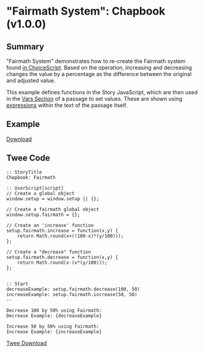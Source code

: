 # "Fairmath System": Chapbook (v1.0.0)

## Summary

"Fairmath System" demonstrates how to re-create the Fairmath system found [in ChoiceScript](http://choicescriptdev.wikia.com/wiki/Arithmetic_operators#Fairmath). Based on the operation, increasing and decreasing changes the value by a percentage as the difference between the original and adjusted value.

This example defines functions in the Story JavaScript, which are then used in the [Vars Section](https://klembot.github.io/chapbook/guide/state/the-vars-section.html) of a passage to set values. These are shown using [expressions](https://klembot.github.io/chapbook/guide/state/displaying-variables.html) within the text of the passage itself.

## Example

[Download](chapbook_fairmath_example.html)

## Twee Code

```twee
:: StoryTitle
Chapbook: Fairmath

:: UserScript[script]
// Create a global object
window.setup = window.setup || {};

// Create a fairmath global object
window.setup.fairmath = {};

// Create an 'increase' function
setup.fairmath.increase = function(x,y) {
    return Math.round(x+((100-x)*(y/100)));
};

// Create a "decrease" function
setup.fairmath.decrease = function(x,y) {
    return Math.round(x-(x*(y/100)));
};


:: Start
decreaseExample: setup.fairmath.decrease(100, 50)
increaseExample: setup.fairmath.increase(50, 50)
--

Decrease 100 by 50% using Fairmath:
Decrease Example: {decreaseExample}

Increase 50 by 50% using Fairmath:
Increase Example: {increaseExample}

```

[Twee Download](chapbook_fairmath_twee.txt)
